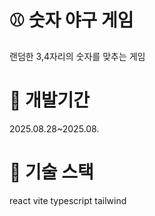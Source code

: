 # ⚾️ 숫자 야구 게임
랜덤한 3,4자리의 숫자를 맞추는 게임
# 📍 개발기간
2025.08.28~2025.08.
# 📍 기술 스택
react vite typescript tailwind
